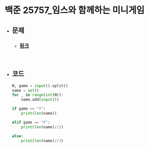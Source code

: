 # 백준 25757_임스와 함께하는 미니게임

- ## 문제
    - ### [링크](https://www.acmicpc.net/problem/25757)

<br>

- ## 코드
    ```python
    N, game = input().split()
    name = set()
    for _ in range(int(N)):
        name.add(input())

    if game == "Y":
        print(len(name))

    elif game == "F":
        print(len(name)//2)

    else:
        print(len(name)//3)
    ```